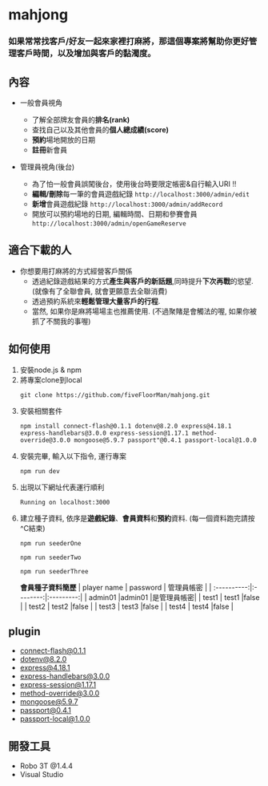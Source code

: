 # mahjong

### 如果常常找客戶/好友一起來家裡打麻將，那這個專案將幫助你更好管理客戶時間，以及增加與客戶的黏濁度。

## 內容
* 一般會員視角
  * 了解全部牌友會員的**排名(rank)**
  * 查找自己以及其他會員的**個人總成績(score)**
  * **預約**場地開放的日期
  * **註冊**新會員
 
* 管理員視角(後台)
  * 為了怕一般會員誤闖後台，使用後台時要限定帳密&自行輸入URI !!
  * **編輯/刪除**每一筆的會員遊戲紀錄 `http://localhost:3000/admin/edit`
  * **新增**會員遊戲紀錄 `http://localhost:3000/admin/addRecord`
  * 開放可以預約場地的日期, 編輯時間、日期和參賽會員 `http://localhost:3000/admin/openGameReserve`
  
## 適合下載的人
* 你想要用打麻將的方式經營客戶關係
  * 透過紀錄遊戲結果的方式**產生與客戶的新話題**,同時提升**下次再戰**的慾望. (就像有了全聯會員, 就會更願意去全聯消費)
  * 透過預約系統來**輕鬆管理大量客戶的行程**. 
  * 當然, 如果你是麻將場場主也推薦使用. (不過聚賭是會觸法的喔, 如果你被抓了不關我的事喔)
  
## 如何使用

1. 安裝node.js & npm 
2. 將專案clone到local 
    ```
    git clone https://github.com/fiveFloorMan/mahjong.git
    ```
3. 安裝相關套件
    ```
    npm install connect-flash@0.1.1 dotenv@8.2.0 express@4.18.1 express-handlebars@3.0.0 express-session@1.17.1 method-override@3.0.0 mongoose@5.9.7 passport"@0.4.1 passport-local@1.0.0
    ```
4. 安裝完畢, 輸入以下指令, 運行專案 
    ```
    npm run dev
    ```
5. 出現以下網址代表運行順利 
    ```
    Running on localhost:3000
    ```
6. 建立種子資料, 依序是**遊戲紀錄**、**會員資料**和**預約**資料. (每一個資料跑完請按^C結束)
    ```
    npm run seederOne
    ```
    ```
    npm run seederTwo
    ```
    ```
    npm run seederThree
    ```
    **會員種子資料簡歷**
    | player name | password | 管理員帳密 |
    | :----------:|:--------:|:---------:|
    | admin01     |admin01   |是管理員帳密|
    | test1       | test1    |false      |
    | test2       | test2    |false      |
    | test3       | test3    |false      |
    | test4       | test4    |false      |
## plugin
* connect-flash@0.1.1
* dotenv@8.2.0
* express@4.18.1
* express-handlebars@3.0.0
* express-session@1.17.1
* method-override@3.0.0
* mongoose@5.9.7
* passport@0.4.1
* passport-local@1.0.0
## 開發工具
* Robo 3T @1.4.4
* Visual Studio
